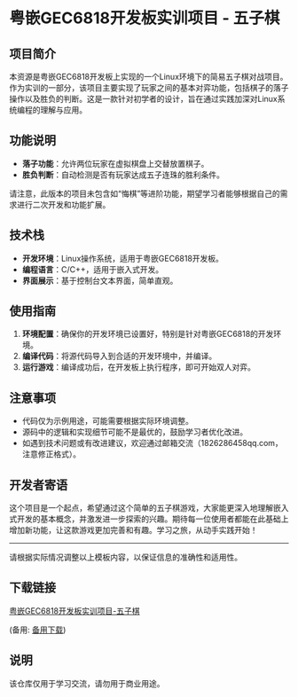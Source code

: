 # 粤嵌GEC6818开发板实训项目 - 五子棋

## 项目简介
本资源是粤嵌GEC6818开发板上实现的一个Linux环境下的简易五子棋对战项目。作为实训的一部分，该项目主要实现了玩家之间的基本对弈功能，包括棋子的落子操作以及胜负的判断。这是一款针对初学者的设计，旨在通过实践加深对Linux系统编程的理解与应用。

## 功能说明
- **落子功能**：允许两位玩家在虚拟棋盘上交替放置棋子。
- **胜负判断**：自动检测是否有玩家达成五子连珠的胜利条件。

请注意，此版本的项目未包含如“悔棋”等进阶功能，期望学习者能够根据自己的需求进行二次开发和功能扩展。

## 技术栈
- **开发环境**：Linux操作系统，适用于粤嵌GEC6818开发板。
- **编程语言**：C/C++，适用于嵌入式开发。
- **界面展示**：基于控制台文本界面，简单直观。

## 使用指南
1. **环境配置**：确保你的开发环境已设置好，特别是针对粤嵌GEC6818的开发环境。
2. **编译代码**：将源代码导入到合适的开发环境中，并编译。
3. **运行游戏**：编译成功后，在开发板上执行程序，即可开始双人对弈。

## 注意事项
- 代码仅为示例用途，可能需要根据实际环境调整。
- 源码中的逻辑和实现细节可能不是最优的，鼓励学习者优化改进。
- 如遇到技术问题或有改进建议，欢迎通过邮箱交流（1826286458qq.com，注意修正格式）。

## 开发者寄语
这个项目是一个起点，希望通过这个简单的五子棋游戏，大家能更深入地理解嵌入式开发的基本概念，并激发进一步探索的兴趣。期待每一位使用者都能在此基础上增加新功能，让这款游戏更加完善和有趣。学习之旅，从动手实践开始！

---

请根据实际情况调整以上模板内容，以保证信息的准确性和适用性。

## 下载链接
[粤嵌GEC6818开发板实训项目-五子棋](https://pan.quark.cn/s/9249bbc75ff2) 

(备用: [备用下载](https://pan.baidu.com/s/1DF_8YgeGVY7wbvyejPu7Cg?pwd=1234))

## 说明

该仓库仅用于学习交流，请勿用于商业用途。

